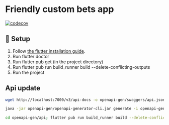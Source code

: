 # Friendly custom bets app

[![codecov](https://codecov.io/gh/thoKling/FriendlyCustomBetsApp/branch/main/graph/badge.svg)](https://codecov.io/gh/thoKling/FriendlyCustomBetsApp)

## :rocket: Setup
1. Follow [the flutter installation guide](https://docs.flutter.dev/get-started/install).
2. Run flutter doctor
3. Run flutter pub get (in the project directory)
4. Run flutter pub run build_runner build --delete-conflicting-outputs
5. Run the project

## Api update

```bash
wget http://localhost:7000/v3/api-docs -o openapi-gen/swaggers/api.json
```

```bash 
java -jar openapi-gen/openapi-generator-cli.jar generate -i openapi-gen/swaggers/api.yaml -g dart-dio -c openapi-gen/config.yaml -o openapi-gen/api --enable-post-process-file
```

```bash
cd openapi-gen/api; flutter pub run build_runner build --delete-conflicting-outputs 
```